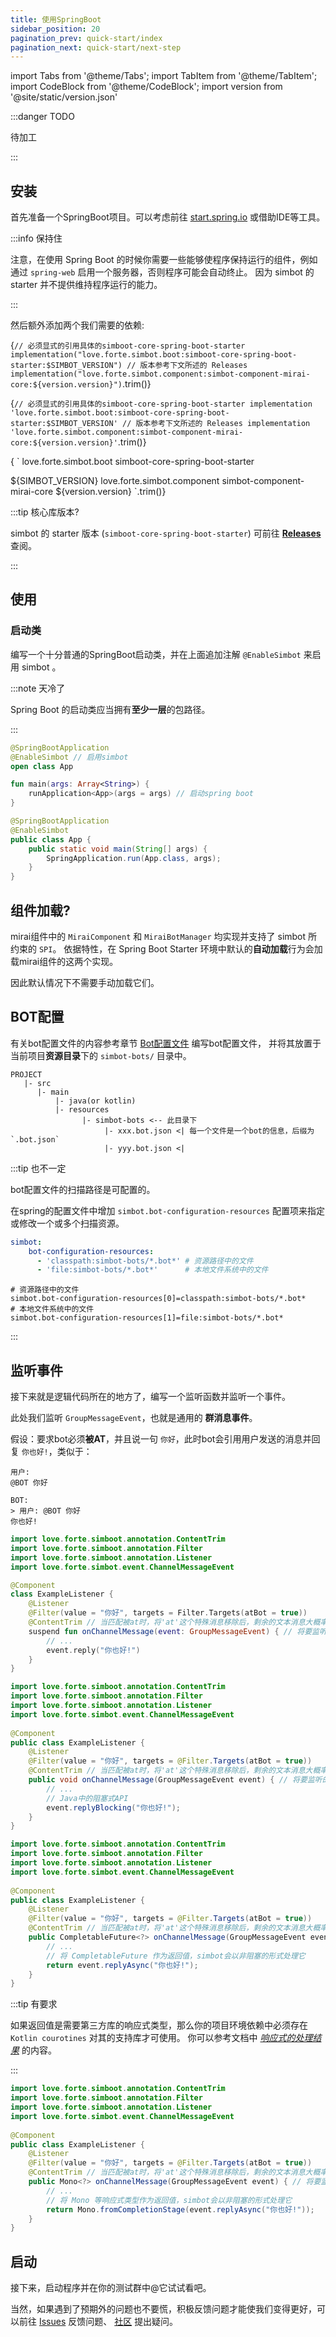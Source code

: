 ```yaml
---
title: 使用SpringBoot
sidebar_position: 20
pagination_prev: quick-start/index
pagination_next: quick-start/next-step
---
```


import Tabs from '@theme/Tabs';
import TabItem from '@theme/TabItem';
import CodeBlock from '@theme/CodeBlock';
import version from '@site/static/version.json'


:::danger TODO

待加工

:::


## 安装

首先准备一个SpringBoot项目。可以考虑前往 [start.spring.io](https://start.spring.io/) 或借助IDE等工具。

:::info 保持住

注意，在使用 Spring Boot 的时候你需要一些能够使程序保持运行的组件，例如通过 `spring-web` 启用一个服务器，否则程序可能会自动终止。 因为 simbot 的 starter 并不提供维持程序运行的能力。

:::

然后额外添加两个我们需要的依赖: 


<Tabs groupId="dept">
<TabItem value="Gradle Kotlin DSL" default>

<CodeBlock language="kotlin" >{`
// 必须显式的引用具体的simboot-core-spring-boot-starter
implementation("love.forte.simbot.boot:simboot-core-spring-boot-starter:$SIMBOT_VERSION") // 版本参考下文所述的 Releases
implementation("love.forte.simbot.component:simbot-component-mirai-core:${version.version}")
`.trim()}</CodeBlock>

</TabItem>
<TabItem value="Gradle Groovy">

<CodeBlock language="gradle" >{`
// 必须显式的引用具体的simboot-core-spring-boot-starter
implementation 'love.forte.simbot.boot:simboot-core-spring-boot-starter:$SIMBOT_VERSION' // 版本参考下文所述的 Releases
implementation 'love.forte.simbot.component:simbot-component-mirai-core:${version.version}'
`.trim()}</CodeBlock>

</TabItem>
<TabItem value="Maven">

<CodeBlock language="xml" >{
`<!-- simboot-core-spring-boot-starter -->
<dependency>
<groupId>love.forte.simbot.boot</groupId>
<artifactId>simboot-core-spring-boot-starter</artifactId>
<!-- 版本参考下文所述的 Releases -->
<version>\${SIMBOT_VERSION}</version>
</dependency>
<dependency>
<groupId>love.forte.simbot.component</groupId>
<artifactId>simbot-component-mirai-core</artifactId>
<version>${version.version}</version>
</dependency>
`.trim()}</CodeBlock>

</TabItem>
</Tabs>


:::tip 核心库版本?

simbot 的 starter 版本 (`simboot-core-spring-boot-starter`) 可前往 [**Releases**](https://github.com/simple-robot/simpler-robot/releases) 查阅。

:::

## 使用

### 启动类

编写一个十分普通的SpringBoot启动类，并在上面追加注解 `@EnableSimbot` 来启用 simbot 。

:::note 天冷了

Spring Boot 的启动类应当拥有**至少一层**的包路径。

:::

<Tabs groupId="code">
<TabItem value="Kotlin" default>

```kotlin title='com.example.App'
@SpringBootApplication
@EnableSimbot // 启用simbot
open class App

fun main(args: Array<String>) {
    runApplication<App>(args = args) // 启动spring boot
}
```

</TabItem>

<TabItem value="Java">

```java title='com.example.App'
@SpringBootApplication
@EnableSimbot
public class App {
    public static void main(String[] args) {
        SpringApplication.run(App.class, args);
    }
}
```

</TabItem>
</Tabs>

## 组件加载?

mirai组件中的 `MiraiComponent` 和 `MiraiBotManager` 均实现并支持了 simbot 所约束的 `SPI`。
依据特性，在 Spring Boot Starter 环境中默认的**自动加载**行为会加载mirai组件的这两个实现。

因此默认情况下不需要手动加载它们。

## BOT配置

有关bot配置文件的内容参考章节 [Bot配置文件](../bot-config) 编写bot配置文件，
并将其放置于当前项目**资源目录**下的 `simbot-bots/` 目录中。

```text {6-8}
PROJECT
   |- src
      |- main
          |- java(or kotlin)
          |- resources
                |- simbot-bots <-- 此目录下
                     |- xxx.bot.json <| 每一个文件是一个bot的信息，后缀为 `.bot.json`
                     |- yyy.bot.json <|
```

:::tip 也不一定

bot配置文件的扫描路径是可配置的。

在spring的配置文件中增加 `simbot.bot-configuration-resources` 配置项来指定或修改一个或多个扫描资源。

<Tabs groupId="sb-conf">

<TabItem value="YAML">

```yaml title='application.properties'
simbot:
    bot-configuration-resources:
      - 'classpath:simbot-bots/*.bot*' # 资源路径中的文件
      - 'file:simbot-bots/*.bot*'      # 本地文件系统中的文件
```

</TabItem>

<TabItem value="properties">

```properties title='application.properties'
# 资源路径中的文件
simbot.bot-configuration-resources[0]=classpath:simbot-bots/*.bot*
# 本地文件系统中的文件
simbot.bot-configuration-resources[1]=file:simbot-bots/*.bot*
```

</TabItem>
</Tabs>

:::

## 监听事件

接下来就是逻辑代码所在的地方了，编写一个监听函数并监听一个事件。

此处我们监听 `GroupMessageEvent`，也就是通用的 **群消息事件**。

假设：要求bot必须**被AT**，并且说一句 `你好`，此时bot会引用用户发送的消息并回复 `你也好!`，类似于：

```text
用户:
@BOT 你好

BOT:
> 用户: @BOT 你好
你也好! 
```
<Tabs groupId="code">

<TabItem value="Kotlin">

```kotlin title='com.example.listener.ExampleListener'
import love.forte.simboot.annotation.ContentTrim
import love.forte.simboot.annotation.Filter
import love.forte.simboot.annotation.Listener
import love.forte.simbot.event.ChannelMessageEvent

@Component
class ExampleListener {
    @Listener
    @Filter(value = "你好", targets = Filter.Targets(atBot = true))
    @ContentTrim // 当匹配被at时，将'at'这个特殊消息移除后，剩余的文本消息大概率存在前后空格，通过此注解在匹配的时候忽略前后空格
    suspend fun onChannelMessage(event: GroupMessageEvent) { // 将要监听的事件类型放在参数里，即代表监听此类型的消息
        // ... 
        event.reply("你也好!")
    }
}


```

</TabItem>

<TabItem value="Java" label="Java Blocking">


```java title='com.example.listener.ExampleListener'
import love.forte.simboot.annotation.ContentTrim
import love.forte.simboot.annotation.Filter
import love.forte.simboot.annotation.Listener
import love.forte.simbot.event.ChannelMessageEvent
        
@Component
public class ExampleListener {
    @Listener
    @Filter(value = "你好", targets = @Filter.Targets(atBot = true))
    @ContentTrim // 当匹配被at时，将'at'这个特殊消息移除后，剩余的文本消息大概率存在前后空格，通过此注解在匹配的时候忽略前后空格
    public void onChannelMessage(GroupMessageEvent event) { // 将要监听的事件类型放在参数里，即代表监听此类型的消息
        // ... 
        // Java中的阻塞式API
        event.replyBlocking("你也好!");
    }
}
```

</TabItem>

<TabItem value="Java Async">


```java title='com.example.listener.ExampleListener'
import love.forte.simboot.annotation.ContentTrim
import love.forte.simboot.annotation.Filter
import love.forte.simboot.annotation.Listener
import love.forte.simbot.event.ChannelMessageEvent
        
@Component
public class ExampleListener {
    @Listener
    @Filter(value = "你好", targets = @Filter.Targets(atBot = true))
    @ContentTrim // 当匹配被at时，将'at'这个特殊消息移除后，剩余的文本消息大概率存在前后空格，通过此注解在匹配的时候忽略前后空格
    public CompletableFuture<?> onChannelMessage(GroupMessageEvent event) { // 将要监听的事件类型放在参数里，即代表监听此类型的消息
        // ... 
        // 将 CompletableFuture 作为返回值，simbot会以非阻塞的形式处理它
        return event.replyAsync("你也好!");
    }
}
```

</TabItem>

<TabItem value="Java Reactive">

:::tip 有要求

如果返回值是需要第三方库的响应式类型，那么你的项目环境依赖中必须存在 `Kotlin courotines` 对其的支持库才可使用。
你可以参考文档中  [_响应式的处理结果_](https://simbot.forte.love/docs/basic/event-listener#%E5%8F%AF%E5%93%8D%E5%BA%94%E5%BC%8F%E7%9A%84%E5%A4%84%E7%90%86%E7%BB%93%E6%9E%9C) 的内容。

:::

```java title='com.example.listener.ExampleListener'
import love.forte.simboot.annotation.ContentTrim
import love.forte.simboot.annotation.Filter
import love.forte.simboot.annotation.Listener
import love.forte.simbot.event.ChannelMessageEvent
        
@Component
public class ExampleListener {
    @Listener
    @Filter(value = "你好", targets = @Filter.Targets(atBot = true))
    @ContentTrim // 当匹配被at时，将'at'这个特殊消息移除后，剩余的文本消息大概率存在前后空格，通过此注解在匹配的时候忽略前后空格
    public Mono<?> onChannelMessage(GroupMessageEvent event) { // 将要监听的事件类型放在参数里，即代表监听此类型的消息
        // ... 
        // 将 Mono 等响应式类型作为返回值，simbot会以非阻塞的形式处理它
        return Mono.fromCompletionStage(event.replyAsync("你也好!"));
    }
}
```

</TabItem>
</Tabs>

## 启动
接下来，启动程序并在你的测试群中@它试试看吧。

当然，如果遇到了预期外的问题也不要慌，积极反馈问题才能使我们变得更好，可以前往 [Issues](https://github.com/simple-robot/simpler-robot/issues) 反馈问题、
[社区](https://github.com/orgs/simple-robot/discussions) 提出疑问。
